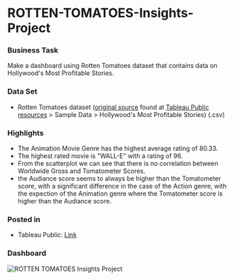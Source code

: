 # ROTTEN-TOMATOES-Insights-Project

### Business Task
Make a dashboard using Rotten Tomatoes dataset that contains data on Hollywood's Most Profitable Stories.

### Data Set
* Rotten Tomatoes dataset ([original source](https://public.tableau.com/s/sites/default/files/media/HollywoodsMostProfitableStories.csv) found at [Tableau Public resources](https://public.tableau.com/en-us/s/resources) > Sample Data > Hollywood's Most Profitable Stories) (.csv)

### Highlights
- The Animation Movie Genre has the highest average rating of 80.33.
- The highest rated movie is "WALL-E" with a rating of 96.
- From the scatterplot we can see that there is no correlation between Worldwide Gross and Tomatometer Scores.
- the Audiance score seems to always be higher than the Tomatometer score, with a significant difference in the case of the Action genre, with the expection of the Animation genre where the Tomatometer score is higher than the Audiance score.

### Posted in
- Tableau Public: [Link](https://public.tableau.com/app/profile/mohamed.rafik.sebia/viz/RottenTomatoesInsightsProject/GoodDashboard)

### Dashboard

![ROTTEN TOMATOES Insights Project](https://user-images.githubusercontent.com/113290016/226164861-b2231c5c-beb3-47ce-9621-16ac47ee6418.png)
